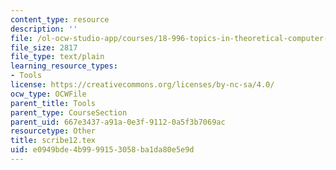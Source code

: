 ```yaml
---
content_type: resource
description: ''
file: /ol-ocw-studio-app/courses/18-996-topics-in-theoretical-computer-science-internet-research-problems-spring-2002/e0949bde4b9999153058ba1da80e5e9d_scribe12.tex
file_size: 2817
file_type: text/plain
learning_resource_types:
- Tools
license: https://creativecommons.org/licenses/by-nc-sa/4.0/
ocw_type: OCWFile
parent_title: Tools
parent_type: CourseSection
parent_uid: 667e3437-a91a-0e3f-9112-0a5f3b7069ac
resourcetype: Other
title: scribe12.tex
uid: e0949bde-4b99-9915-3058-ba1da80e5e9d
---
```

